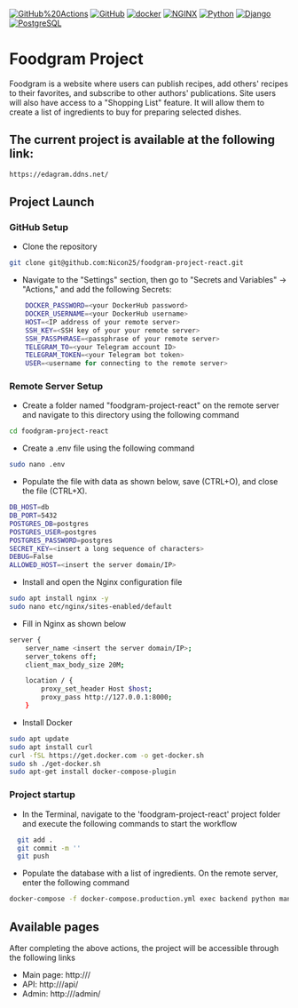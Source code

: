 [![GitHub%20Actions](https://img.shields.io/badge/-GitHub%20Actions-464646??style=flat-square&logo=GitHub%20actions)](https://github.com/features/actions)
[![GitHub](https://img.shields.io/badge/-GitHub-464646??style=flat-square&logo=GitHub)](https://github.com/)
[![docker](https://img.shields.io/badge/-Docker-464646??style=flat-square&logo=docker)](https://www.docker.com/)
[![NGINX](https://img.shields.io/badge/-NGINX-464646??style=flat-square&logo=NGINX)](https://nginx.org/ru/)
[![Python](https://img.shields.io/badge/-Python-464646??style=flat-square&logo=Python)](https://www.python.org/)
[![Django](https://img.shields.io/badge/-Django-464646??style=flat-square&logo=Django)](https://www.djangoproject.com/)
[![PostgreSQL](https://img.shields.io/badge/-PostgreSQL-464646??style=flat-square&logo=PostgreSQL)](https://www.postgresql.org/)

# Foodgram Project
Foodgram is a website where users can publish recipes, add others' recipes to their favorites, and subscribe to other authors' publications. Site users will also have access to a "Shopping List" feature. It will allow them to create a list of ingredients to buy for preparing selected dishes.

## The current project is available at the following link:
```bash
https://edagram.ddns.net/
```

## Project Launch

### GitHub Setup
- Clone the repository
```bash
git clone git@github.com:Nicon25/foodgram-project-react.git
```
- Navigate to the "Settings" section, then go to "Secrets and Variables" -> "Actions," and add the following Secrets:
```bash
    DOCKER_PASSWORD=<your DockerHub password>
    DOCKER_USERNAME=<your DockerHub username>
    HOST=<IP address of your remote server>
    SSH_KEY=<SSH key of your your remote server>
    SSH_PASSPHRASE=<passphrase of your remote server>
    TELEGRAM_TO=<your Telegram account ID>
    TELEGRAM_TOKEN=<your Telegram bot token>
    USER=<username for connecting to the remote server>  
```

### Remote Server Setup
- Create a folder named "foodgram-project-react" on the remote server and navigate to this directory using the following command
```bash
cd foodgram-project-react
```
- Create a .env file using the following command
```bash
sudo nano .env
```
- Populate the file with data as shown below, save (CTRL+O), and close the file (CTRL+X).
```bash
DB_HOST=db
DB_PORT=5432
POSTGRES_DB=postgres
POSTGRES_USER=postgres
POSTGRES_PASSWORD=postgres
SECRET_KEY=<insert a long sequence of characters>
DEBUG=False
ALLOWED_HOST=<insert the server domain/IP>
```
- Install and open the Nginx configuration file
```bash
sudo apt install nginx -y
sudo nano etc/nginx/sites-enabled/default
```
- Fill in Nginx as shown below
```bash
server {
    server_name <insert the server domain/IP>;
    server_tokens off;
    client_max_body_size 20M;

    location / {
        proxy_set_header Host $host;
        proxy_pass http://127.0.0.1:8000;
    }
```
- Install Docker
```bash
sudo apt update
sudo apt install curl
curl -fSL https://get.docker.com -o get-docker.sh
sudo sh ./get-docker.sh
sudo apt-get install docker-compose-plugin  
```

### Project startup
- In the Terminal, navigate to the 'foodgram-project-react' project folder and execute the following commands to start the workflow
```bash
  git add .
  git commit -m ''
  git push 
```
- Populate the database with a list of ingredients. On the remote server, enter the following command
```bash
docker-compose -f docker-compose.production.yml exec backend python manage.py load_csv
```

## Available pages
After completing the above actions, the project will be accessible through the following links
- Main page: http://<your domain>/
- API: http://<your domain>/api/
- Admin: http://<your domain>/admin/
